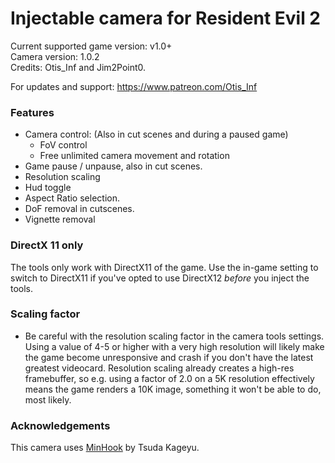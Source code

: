 Injectable camera for Resident Evil 2
============================

Current supported game version: v1.0+  
Camera version: 1.0.2  
Credits: Otis_Inf and Jim2Point0.

For updates and support: https://www.patreon.com/Otis_Inf

### Features

- Camera control: (Also in cut scenes and during a paused game)
	- FoV control
	- Free unlimited camera movement and rotation 
- Game pause / unpause, also in cut scenes. 
- Resolution scaling
- Hud toggle
- Aspect Ratio selection.
- DoF removal in cutscenes.
- Vignette removal

### DirectX 11 only
The tools only work with DirectX11 of the game. Use the in-game setting to switch to DirectX11 if you've opted to use DirectX12
*before* you inject the tools.

### Scaling factor
* Be careful with the resolution scaling factor in the camera tools settings. Using a value of 4-5 or higher with a very 
high resolution will likely make the game become unresponsive and crash if you don't have the latest greatest videocard.
Resolution scaling already creates a high-res framebuffer, so e.g. using a factor of 2.0 on a 5K resolution effectively
means the game renders a 10K image, something it won't be able to do, most likely.

### Acknowledgements
This camera uses [MinHook](https://github.com/TsudaKageyu/minhook) by Tsuda Kageyu.
